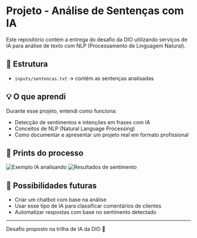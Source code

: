 # Projeto - Análise de Sentenças com IA

Este repositório contém a entrega do desafio da DIO utilizando serviços de IA para análise de texto com NLP (Processamento de Linguagem Natural).

## 📂 Estrutura

- `inputs/sentencas.txt` → contém as sentenças analisadas

## 💡 O que aprendi

Durante esse projeto, entendi como funciona:
- Detecção de sentimentos e intenções em frases com IA
- Conceitos de NLP (Natural Language Processing)
- Como documentar e apresentar um projeto real em formato profissional

## 📸 Prints do processo

![Exemplo IA analisando](./prints/1e2.jpeg)
![Resultados de sentimento](./prints/5e6.jpeg)

## 🤖 Possibilidades futuras

- Criar um chatbot com base na análise
- Usar esse tipo de IA para classificar comentários de clientes
- Automatizar respostas com base no sentimento detectado

---

Desafio proposto na trilha de IA da DIO 🚀

